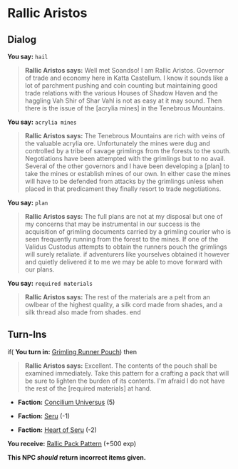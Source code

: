 # Rallic Aristos


## Dialog

**You say:** `hail`



>**Rallic Aristos says:** Well met Soandso! I am Rallic Aristos. Governor of trade and economy here in Katta Castellum. I know it sounds like a lot of parchment pushing and coin counting but maintaining good trade relations with the various Houses of Shadow Haven and the haggling Vah Shir of Shar Vahl is not as easy at it may sound. Then there is the issue of the [acrylia mines] in the Tenebrous Mountains.

**You say:** `acrylia mines`



>**Rallic Aristos says:** The Tenebrous Mountains are rich with veins of the valuable acrylia ore. Unfortunately the mines were dug and controlled by a tribe of savage grimlings from the forests to the south. Negotiations have been attempted with the grimlings but to no avail. Several of the other governors and I have been developing a [plan] to take the mines or establish mines of our own. In either case the mines will have to be defended from attacks by the grimlings unless when placed in that predicament they finally resort to trade negotiations.

**You say:** `plan`



>**Rallic Aristos says:** The full plans are not at my disposal but one of my concerns that may be instrumental in our success is the acquisition of grimling documents carried by a grimling courier who is seen frequently running from the forest to the mines. If one of the Validus Custodus attempts to obtain the runners pouch the grimlings will surely retaliate. if adventurers like yourselves obtained it however and quietly delivered it to me we may be able to move forward with our plans.

**You say:** `required materials`





>**Rallic Aristos says:** The rest of the materials are a pelt from an owlbear of the highest quality, a silk cord made from shades, and a silk thread also made from shades.
end

## Turn-Ins





if( **You turn in:** [Grimling Runner Pouch](/item/31730)) then


>**Rallic Aristos says:** Excellent. The contents of the pouch shall be examined immediately. Take this pattern for a crafting a pack that will be sure to lighten the burden of its contents. I'm afraid I do not have the rest of the [required materials] at hand.


* __Faction:__ [Concilium Universus](/faction/1561) (5)


* __Faction:__ [Seru](/faction/1483) (-1)


* __Faction:__ [Heart of Seru](/faction/1486) (-2)


 **You receive:**  [Rallic Pack Pattern](/item/31729) (+500 exp)

**This NPC *should* return incorrect items given.**

